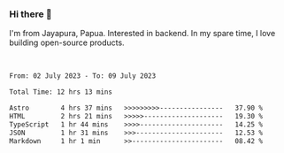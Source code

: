 ### Hi there 👋

I'm from Jayapura, Papua. Interested in backend. In my spare time, I love building open-source products.

<br>

 
 <!--START_SECTION:waka-->

```txt
From: 02 July 2023 - To: 09 July 2023

Total Time: 12 hrs 13 mins

Astro        4 hrs 37 mins   >>>>>>>>>----------------   37.90 %
HTML         2 hrs 21 mins   >>>>>--------------------   19.30 %
TypeScript   1 hr 44 mins    >>>>---------------------   14.25 %
JSON         1 hr 31 mins    >>>----------------------   12.53 %
Markdown     1 hr 1 min      >>-----------------------   08.42 %
```

<!--END_SECTION:waka-->
